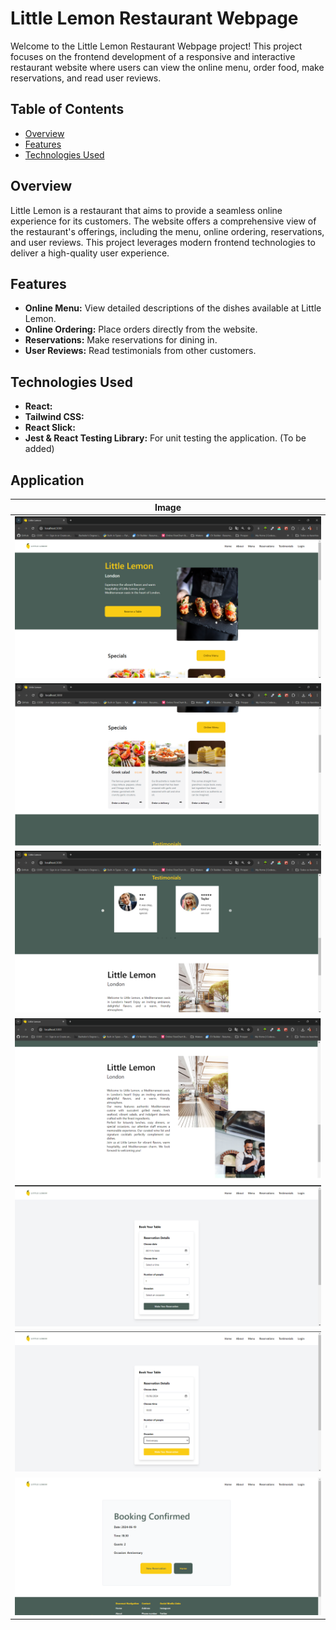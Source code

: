 
# Little Lemon Restaurant Webpage

Welcome to the Little Lemon Restaurant Webpage project! This project focuses on the frontend development of a responsive and interactive restaurant website where users can view the online menu, order food, make reservations, and read user reviews.

## Table of Contents
- [Overview](#overview)
- [Features](#features)
- [Technologies Used](#technologies-used)

## Overview

Little Lemon is a restaurant that aims to provide a seamless online experience for its customers. The website offers a comprehensive view of the restaurant's offerings, including the menu, online ordering, reservations, and user reviews. This project leverages modern frontend technologies to deliver a high-quality user experience.

## Features

- **Online Menu:** View detailed descriptions of the dishes available at Little Lemon.
- **Online Ordering:** Place orders directly from the website.
- **Reservations:** Make reservations for dining in.
- **User Reviews:** Read testimonials from other customers.

## Technologies Used

- **React:** 
- **Tailwind CSS:** 
- **React Slick:** 
- **Jest & React Testing Library:** For unit testing the application. (To be added)


## Application

|   Image    |
|:------------:|
| ![](public/little_lemon_header.png)|
| ![](public/little_lemon_specials.png)|
| ![](public/little_lemon_testimonials.png)|
| ![](public/little_lemon_about.png)|
| ![](public/reservation1.png)|
| ![](public/reservation2.png)|
| ![](public/confirmation.png)|

